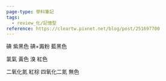 ```yaml
---
page-type: 學科筆記
tags:
  - review_化/記憶型
reference: https://cleartw.pixnet.net/blog/post/251697700
---
```

碘 紫黑色
碘+澱粉 藍黑色

氯氣 黃色
溴 紅色

二氧化氮 紅棕
四氧化二氮 無色